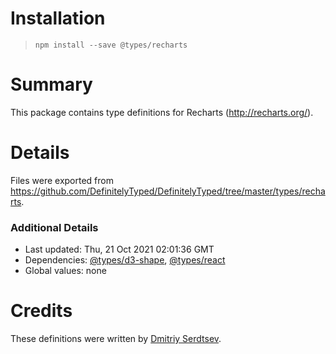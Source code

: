 # Installation
> `npm install --save @types/recharts`

# Summary
This package contains type definitions for Recharts (http://recharts.org/).

# Details
Files were exported from https://github.com/DefinitelyTyped/DefinitelyTyped/tree/master/types/recharts.

### Additional Details
 * Last updated: Thu, 21 Oct 2021 02:01:36 GMT
 * Dependencies: [@types/d3-shape](https://npmjs.com/package/@types/d3-shape), [@types/react](https://npmjs.com/package/@types/react)
 * Global values: none

# Credits
These definitions were written by [Dmitriy Serdtsev](https://github.com/in19farkt).
